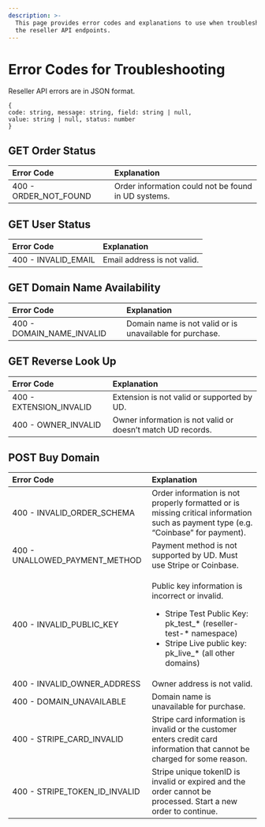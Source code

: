 ```yaml
---
description: >-
  This page provides error codes and explanations to use when troubleshooting
  the reseller API endpoints.
---
```


# Error Codes for Troubleshooting

Reseller API errors are in JSON format. 

```text
{ 
code: string, message: string, field: string | null, 
value: string | null, status: number 
}
```

## GET Order Status

| Error Code | Explanation |
| :--- | :--- |
| 400 - ORDER\_NOT\_FOUND | Order information could not be found in UD systems. |

## GET User Status

| Error Code | Explanation |
| :--- | :--- |
| 400 - INVALID\_EMAIL | Email address is not valid. |

## GET Domain Name Availability

| Error Code | Explanation |
| :--- | :--- |
| 400 - DOMAIN\_NAME\_INVALID | Domain name is not valid or is unavailable for purchase. |

## GET Reverse Look Up

| Error Code | Explanation |
| :--- | :--- |
| 400 - EXTENSION\_INVALID | Extension is not valid or supported by UD. |
| 400 - OWNER\_INVALID | Owner information is not valid or doesn’t match UD records. |

## POST Buy Domain

<table>
  <thead>
    <tr>
      <th style="text-align:left">Error Code</th>
      <th style="text-align:left">Explanation</th>
    </tr>
  </thead>
  <tbody>
    <tr>
      <td style="text-align:left">400 - INVALID_ORDER_SCHEMA</td>
      <td style="text-align:left">Order information is not properly formatted or is missing critical information
        such as payment type (e.g. &#x201C;Coinbase&#x201D; for payment).</td>
    </tr>
    <tr>
      <td style="text-align:left">400 - UNALLOWED_PAYMENT_METHOD</td>
      <td style="text-align:left">Payment method is not supported by UD. Must use Stripe or Coinbase.</td>
    </tr>
    <tr>
      <td style="text-align:left">400 - INVALID_PUBLIC_KEY</td>
      <td style="text-align:left">
        <p>Public key information is incorrect or invalid.</p>
        <ul>
          <li>Stripe Test Public Key: pk_test_* (reseller-test-* namespace)</li>
          <li>Stripe Live public key: pk_live_* (all other domains)</li>
        </ul>
      </td>
    </tr>
    <tr>
      <td style="text-align:left">400 - INVALID_OWNER_ADDRESS</td>
      <td style="text-align:left">Owner address is not valid.</td>
    </tr>
    <tr>
      <td style="text-align:left">400 - DOMAIN_UNAVAILABLE</td>
      <td style="text-align:left">Domain name is unavailable for purchase.</td>
    </tr>
    <tr>
      <td style="text-align:left">400 - STRIPE_CARD_INVALID</td>
      <td style="text-align:left">Stripe card information is invalid or the customer enters credit card
        information that cannot be charged for some reason.</td>
    </tr>
    <tr>
      <td style="text-align:left">400 - STRIPE_TOKEN_ID_INVALID</td>
      <td style="text-align:left">Stripe unique tokenID is invalid or expired and the order cannot be processed.
        Start a new order to continue.</td>
    </tr>
  </tbody>
</table>


